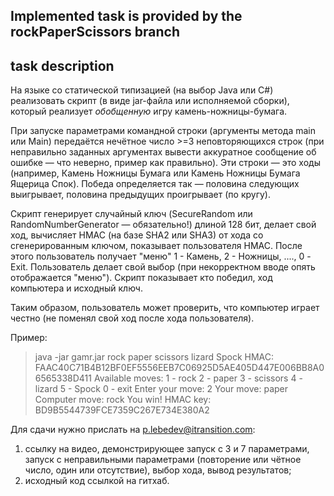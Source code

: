 ## Implemented task is provided by the rockPaperScissors branch
## task description

На языке со статической типизацией (на выбор Java или C#) реализовать скрипт (в виде jar-файла или исполняемой сборки), который реализует *обобщенную* игру камень-ножницы-бумага.

При запуске параметрами командной строки (аргументы метода main или Main) передаётся нечётное число >=3 неповторяющихся строк (при неправильно заданных аргументах вывести аккуратное сообщение об ошибке — что неверно, пример как правильно). Эти строки — это ходы (например, Камень Ножницы Бумага или Камень Ножницы Бумага Ящерица Спок). Победа определяется так — половина следующих выигрывает, половина предыдущих проигрывает (по кругу).

Скрипт генерирует случайный ключ (SecureRandom или RandomNumberGenerator — обязательно!) длиной 128 бит, делает свой ход, вычисляет HMAC (на базе SHA2 или SHA3) от хода со сгенерированным ключом, показывает пользователя HMAC. После этого пользователь получает "меню" 1 - Камень, 2 - Ножницы, ...., 0 - Exit. Пользователь делает свой выбор (при некорректном вводе опять отображается "меню"). Скрипт показывает кто победил, ход компьютера и исходный ключ.

Таким образом, пользователь может проверить, что компьютер играет честно (не поменял свой ход после хода пользователя).

Пример:
>java -jar gamr.jar rock paper scissors lizard Spock
HMAC: FAAC40C71B4B12BF0EF5556EEB7C06925D5AE405D447E006BB8A06565338D411
Available moves:
1 - rock
2 - paper
3 - scissors
4 - lizard
5 - Spock
0 - exit
Enter your move: 2
Your move: paper
Computer move: rock
You win!
HMAC key: BD9B5544739FCE7359C267E734E380A2

Для сдачи нужно прислать на p.lebedev@itransition.com:
1) ссылку на видео, демонстрирующее запуск с 3 и 7 параметрами, запуск с неправильными параметрами (повторение или чётное число, один или отсутствие), выбор хода, вывод результатов;
2) исходный код ссылкой на гитхаб.